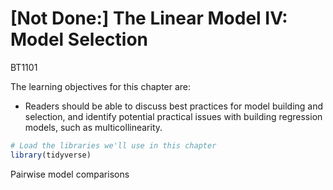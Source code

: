 # [Not Done:] The Linear Model IV: Model Selection

<span class="badge badge-bt"> BT1101 </span>


The learning objectives for this chapter are:

- Readers should be able to discuss best practices for model building and selection, and identify potential practical issues with building regression models, such as multicollinearity.



```r
# Load the libraries we'll use in this chapter
library(tidyverse)
```


Pairwise model comparisons
